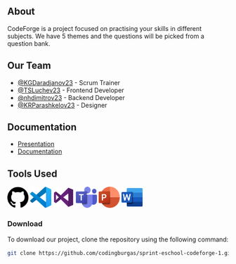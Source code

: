 ## About
CodeForge is a project focused on practising your skills in different subjects. We have 5 themes and the questions will be picked from a question bank.

## Our Team
- [@KGDaradjanov23](https://github.com/KGDaradjanov) - Scrum Trainer
- [@TSLuchev23](https://github.com/TSPLuchev) - Frontend Developer
- [@nhdimitrov23](https://github.com/nhdimitrov23) - Backend Developer
- [@KRParashkelov23](https://github.com/KRParashkevov23) - Designer

## Documentation
- [Presentation]()
- [Documentation]()

## Tools Used
<img src="images/Github.png" alt="Github" width="48" height="48"> <img src="images/VScode.png" alt="VS Code" width="48" height="48"> <img src="images/VisualStudio.png" alt="Visual Studio" width="48" height="48"> <img src="images/MicrosoftTeams.png" alt="MS Teams" width="48" height="48"> <img src="images/PowerPoint.png" alt="PowerPoint" width="48" height="48"> <img src="images/Word.png" alt="MS Word" width="48" height="48">

### Download
To download our project, clone the repository using the following command:

```bash
git clone https://github.com/codingburgas/sprint-eschool-codeforge-1.git